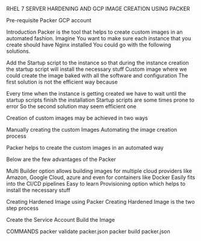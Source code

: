 RHEL 7 SERVER HARDENING AND GCP IMAGE CREATION USING PACKER


Pre-requisite
Packer
GCP account

Introduction
Packer is the tool that helps to create custom images in an automated fashion. Imagine You want to make sure each instance that you create should have Nginx installed You could go with the following solutions.

Add the Startup script to the instance so that during the instance creation the startup script will install the necessary stuff
Custom image where we could create the image baked with all the software and configuration
The first solution is not the efficient way because

Every time when the instance is getting created we have to wait until the startup scripts finish the installation
Startup scripts are some times prone to error
So the second solution may seem efficient one

Creation of custom images may be achieved in two ways

Manually creating the custom Images
Automating the image creation process

Packer helps to create the custom images in an automated way

Below are the few advantages of the Packer

Multi Builder option allows building images for multiple cloud providers like Amazon, Google Cloud, azure and even for containers like Docker
Easily fits into the CI/CD pipelines
Easy to learn
Provisioning option which helps to install the necessary stuff





Creating Hardened Image using Packer
Creating Hardened Image is the two step process

Create the Service Account
Build the Image




COMMANDS
packer validate packer.json
packer build packer.json